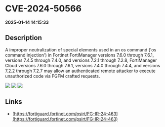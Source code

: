 # CVE-2024-50566

**2025-01-14 14:15:33**

## Description
A improper neutralization of special elements used in an os command ('os command injection') in Fortinet FortiManager versions 7.6.0 through 7.6.1, versions 7.4.5 through 7.4.0, and versions 7.2.1 through 7.2.8, FortiManager Cloud versions 7.6.0 through 7.6.1, versions 7.4.0 through 7.4.4, and versions 7.2.2 through 7.2.7 may allow an authenticated remote attacker to execute unauthorized code via FGFM crafted requests.

![](https://img.shields.io/static/v1?label=Score&message=7.2&color=red)
![](https://img.shields.io/static/v1?label=Severity&message=HIGH&color=red)
![](https://img.shields.io/static/v1?label=CWE&message=RCE&color=green)

## Links
- [https://fortiguard.fortinet.com/psirt/FG-IR-24-463](https://fortiguard.fortinet.com/psirt/FG-IR-24-463)
